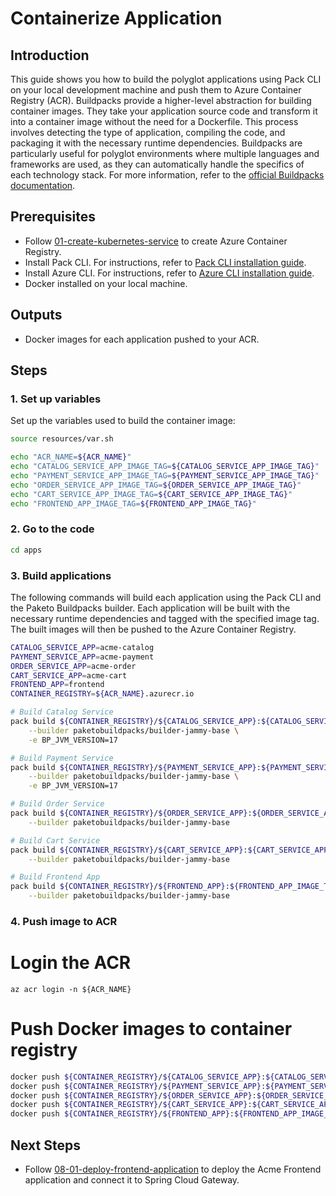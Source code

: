 # Containerize Application

## Introduction

This guide shows you how to build the polyglot applications using Pack CLI on your local development machine and push them to Azure Container Registry (ACR).
Buildpacks provide a higher-level abstraction for building container images. They take your application source code and transform it into a container image without the need for a Dockerfile. This process involves detecting the type of application, compiling the code, and packaging it with the necessary runtime dependencies. Buildpacks are particularly useful for polyglot environments where multiple languages and frameworks are used, as they can automatically handle the specifics of each technology stack. For more information, refer to the [official Buildpacks documentation](https://buildpacks.io/docs/).

## Prerequisites

- Follow [01-create-kubernetes-service](./01-create-kubernetes-service.md) to create Azure Container Registry.
- Install Pack CLI. For instructions, refer to [Pack CLI installation guide](https://buildpacks.io/docs/for-platform-operators/how-to/integrate-ci/pack/).
- Install Azure CLI. For instructions, refer to [Azure CLI installation guide](https://docs.microsoft.com/en-us/cli/azure/install-azure-cli).
- Docker installed on your local machine.

## Outputs

- Docker images for each application pushed to your ACR.

## Steps

### 1. Set up variables
Set up the variables used to build the container image:
```bash
source resources/var.sh

echo "ACR_NAME=${ACR_NAME}"
echo "CATALOG_SERVICE_APP_IMAGE_TAG=${CATALOG_SERVICE_APP_IMAGE_TAG}"
echo "PAYMENT_SERVICE_APP_IMAGE_TAG=${PAYMENT_SERVICE_APP_IMAGE_TAG}"
echo "ORDER_SERVICE_APP_IMAGE_TAG=${ORDER_SERVICE_APP_IMAGE_TAG}"
echo "CART_SERVICE_APP_IMAGE_TAG=${CART_SERVICE_APP_IMAGE_TAG}"
echo "FRONTEND_APP_IMAGE_TAG=${FRONTEND_APP_IMAGE_TAG}"
```
### 2. Go to the code

```bash
cd apps
```

### 3. Build applications

The following commands will build each application using the Pack CLI and the Paketo Buildpacks builder. Each application will be built with the necessary runtime dependencies and tagged with the specified image tag. The built images will then be pushed to the Azure Container Registry.

```bash
CATALOG_SERVICE_APP=acme-catalog
PAYMENT_SERVICE_APP=acme-payment
ORDER_SERVICE_APP=acme-order
CART_SERVICE_APP=acme-cart
FRONTEND_APP=frontend
CONTAINER_REGISTRY=${ACR_NAME}.azurecr.io

# Build Catalog Service
pack build ${CONTAINER_REGISTRY}/${CATALOG_SERVICE_APP}:${CATALOG_SERVICE_APP_IMAGE_TAG} --path apps/acme-catalog \
    --builder paketobuildpacks/builder-jammy-base \
    -e BP_JVM_VERSION=17

# Build Payment Service
pack build ${CONTAINER_REGISTRY}/${PAYMENT_SERVICE_APP}:${PAYMENT_SERVICE_APP_IMAGE_TAG} --path apps/acme-payment \
    --builder paketobuildpacks/builder-jammy-base \
    -e BP_JVM_VERSION=17

# Build Order Service
pack build ${CONTAINER_REGISTRY}/${ORDER_SERVICE_APP}:${ORDER_SERVICE_APP_IMAGE_TAG} --path apps/acme-order \
    --builder paketobuildpacks/builder-jammy-base

# Build Cart Service
pack build ${CONTAINER_REGISTRY}/${CART_SERVICE_APP}:${CART_SERVICE_APP_IMAGE_TAG} --path apps/acme-cart \
    --builder paketobuildpacks/builder-jammy-base

# Build Frontend App
pack build ${CONTAINER_REGISTRY}/${FRONTEND_APP}:${FRONTEND_APP_IMAGE_TAG} --path apps/acme-shopping \
    --builder paketobuildpacks/builder-jammy-base
```

### 4. Push image to ACR
# Login the ACR
```azurecli
az acr login -n ${ACR_NAME}
```

# Push Docker images to container registry
```bash
docker push ${CONTAINER_REGISTRY}/${CATALOG_SERVICE_APP}:${CATALOG_SERVICE_APP_IMAGE_TAG}
docker push ${CONTAINER_REGISTRY}/${PAYMENT_SERVICE_APP}:${PAYMENT_SERVICE_APP_IMAGE_TAG}
docker push ${CONTAINER_REGISTRY}/${ORDER_SERVICE_APP}:${ORDER_SERVICE_APP_IMAGE_TAG}
docker push ${CONTAINER_REGISTRY}/${CART_SERVICE_APP}:${CART_SERVICE_APP_IMAGE_TAG}
docker push ${CONTAINER_REGISTRY}/${FRONTEND_APP}:${FRONTEND_APP_IMAGE_TAG}
```

## Next Steps

- Follow [08-01-deploy-frontend-application](./08-01-deploy-frontend-application.md) to deploy the Acme Frontend application and connect it to Spring Cloud Gateway.
